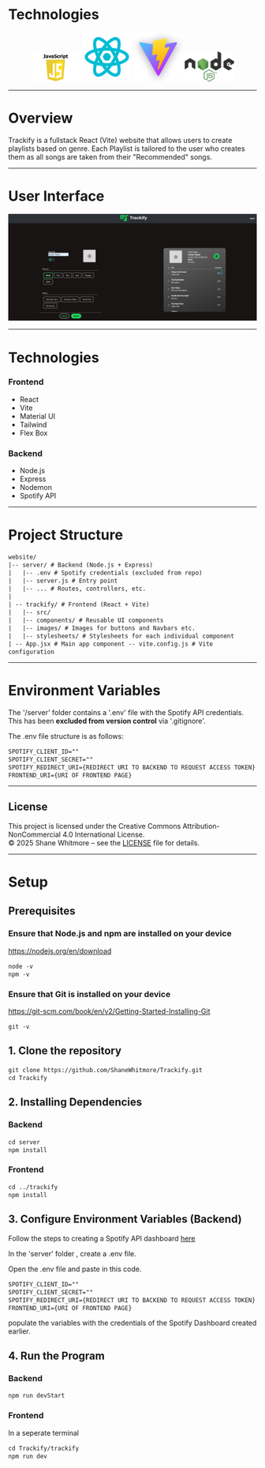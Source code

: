 # Technologies

<p align="center">
  <img src="./images/jsLogo.png" alt="JavaScript" width="100"/>
  <img src="./images/reactLogo.png" alt="React" width="100"/>
  <img src="./images/viteLogo.png" alt="Vite" width="100"/>
  <img src="./images/nodeLogo.png" alt="Node.js" width="100"/>
</p>

--- 


# Overview

Trackify is a fullstack React (Vite) website that allows users to create playlists based on genre.
Each Playlist is tailored to the user who creates them as all songs are taken from their "Recommended" songs.

---


# User Interface

<p align="center">
  <img src="./images/TrackifyUI.png" alt="User Interface"/>
</p>

---


# Technologies

### Frontend
<ul>
  <li>React</li>
  <li>Vite</li>
  <li>Material UI</li>
  <li>Tailwind</li>
  <li>Flex Box</li>
</ul>


### Backend
<ul>
  <li>Node.js</li>
  <li>Express</li>
  <li>Nodemon</li>
  <li>Spotify API</li>
</ul>


---

# Project Structure

```
website/
|-- server/ # Backend (Node.js + Express)
|   |-- .env # Spotify credentials (excluded from repo)
|   |-- server.js # Entry point
|   |-- ... # Routes, controllers, etc. 
|
| -- trackify/ # Frontend (React + Vite)
|   |-- src/
|   |-- components/ # Reusable UI components
|   |-- images/ # Images for buttons and Navbars etc.
|   |-- stylesheets/ # Stylesheets for each individual component
| -- App.jsx # Main app component -- vite.config.js # Vite configuration
```



---

# Environment Variables

The '/server' folder contains a '.env' file with the Spotify API credentials.
This has been **excluded from version control** via '.gitignore'.

The .env file structure is as follows:

```
SPOTIFY_CLIENT_ID=""
SPOTIFY_CLIENT_SECRET=""
SPOTIFY_REDIRECT_URI={REDIRECT URI TO BACKEND TO REQUEST ACCESS TOKEN}
FRONTEND_URI={URI OF FRONTEND PAGE}

```


---



## License

This project is licensed under the Creative Commons Attribution-NonCommercial 4.0 International License.  
© 2025 Shane Whitmore – see the [LICENSE](LICENSE) file for details.


---


# Setup

## Prerequisites
 
### Ensure that Node.js and npm are installed on your device 

https://nodejs.org/en/download

```
node -v
npm -v
```

### Ensure that Git is installed on your device

https://git-scm.com/book/en/v2/Getting-Started-Installing-Git

```
git -v
```


## 1. Clone the repository

```
git clone https://github.com/ShaneWhitmore/Trackify.git
cd Trackify
```

## 2. Installing Dependencies

### Backend

```
cd server
npm install
```

### Frontend
```
cd ../trackify
npm install
```

## 3. Configure Environment Variables (Backend)

Follow the steps to creating a Spotify API dashboard <a href="https://developer.spotify.com/"> here </a>

In the 'server' folder , create a .env file.

Open the .env file and paste in this code.

```
SPOTIFY_CLIENT_ID=""
SPOTIFY_CLIENT_SECRET=""
SPOTIFY_REDIRECT_URI={REDIRECT URI TO BACKEND TO REQUEST ACCESS TOKEN}
FRONTEND_URI={URI OF FRONTEND PAGE}

```

populate the variables with the credentials of the Spotify Dashboard created earlier.

## 4. Run the Program

### Backend

```
npm run devStart
```

### Frontend

In a seperate terminal

```
cd Trackify/trackify
npm run dev
```
